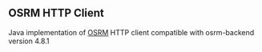 ## OSRM HTTP Client

Java implementation of [OSRM](http://project-osrm.org/) HTTP client compatible with osrm-backend version 4.8.1